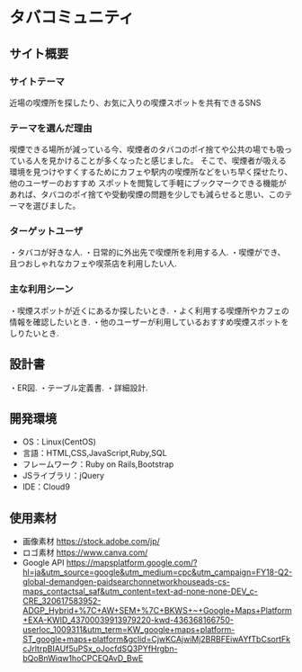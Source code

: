 # タバコミュニティ

## サイト概要
### サイトテーマ
近場の喫煙所を探したり、お気に入りの喫煙スポットを共有できるSNS

### テーマを選んだ理由
喫煙できる場所が減っている今、喫煙者のタバコのポイ捨てや公共の場でも吸っている人を見かけることが多くなったと感じました。
そこで、喫煙者が吸える環境を見つけやすくするためにカフェや駅内の喫煙所などをいち早く探せたり、他のユーザーのおすすめ
スポットを閲覧して手軽にブックマークできる機能があれば、タバコのポイ捨てや受動喫煙の問題を少しでも減らせると思い、このテーマを選びました。

### ターゲットユーザ
・タバコが好きな人. 
・日常的に外出先で喫煙所を利用する人. 
・喫煙ができ、且つおしゃれなカフェや喫茶店を利用したい人. 

### 主な利用シーン
・喫煙スポットが近くにあるか探したいとき. 
・よく利用する喫煙所やカフェの情報を確認したいとき. 
・他のユーザーが利用しているおすすめ喫煙スポットをしりたいとき. 

## 設計書
・ER図. 
・テーブル定義書. 
・詳細設計. 

## 開発環境
- OS：Linux(CentOS)
- 言語：HTML,CSS,JavaScript,Ruby,SQL
- フレームワーク：Ruby on Rails,Bootstrap
- JSライブラリ：jQuery
- IDE：Cloud9

## 使用素材
- 画像素材 https://stock.adobe.com/jp/
- ロゴ素材 https://www.canva.com/
- Google API https://mapsplatform.google.com/?hl=ja&utm_source=google&utm_medium=cpc&utm_campaign=FY18-Q2-global-demandgen-paidsearchonnetworkhouseads-cs-maps_contactsal_saf&utm_content=text-ad-none-none-DEV_c-CRE_320617583952-ADGP_Hybrid+%7C+AW+SEM+%7C+BKWS+~+Google+Maps+Platform+EXA-KWID_43700039913979220-kwd-436368166750-userloc_1009311&utm_term=KW_google+maps+platform-ST_google+maps+platform&gclid=CjwKCAjwiMj2BRBFEiwAYfTbCsortFkcJrltrpBIAUf5uPSx_oJocfdSQ3PYfHrgbn-bQoBnWiqw1hoCPCEQAvD_BwE
